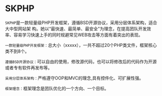 # SKPHP

<code>SKPHP</code>是一款轻量级PHP开发框架，遵循BSD开源协议，采用分层体系架构，适合大中型网站架
构。她以“最快速、最简单、最安全”为理念，在提高团队开发效率、容易学习快速上手的同时规避常见WEB攻击等方面有着突出的表现。

<code>一款轻量级PHP开发框架：</code>总大小（xxxxx），一共不超过20个PHP类文件，框架核心类不到8个。

<code>遵循BSD开源协议：</code>可以自由的使用，修改源代码，也可以将修改后的代码作为开源或者专有软件再发布等。

<code>采用分层体系架构：</code>严格遵守OOP和MVC的理念,具有控件化、可扩展性强。

<code>框架理念：</code>框架理念是团队优化的一个方向、一个目标。

  
